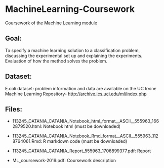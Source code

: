 # MachineLearning-Coursework
Coursework of the Machine Learning module


## Goal: 

To specify a machine learning solution to a classification problem, discussing the experimental set up and explaining the experiments. Evaluation of how the method solves the problem.

## Dataset: 

E.coli dataset: problem information and data are available on the UC Irvine Machine
Learning Repository- http://archive.ics.uci.edu/ml/index.php

## Files:

- 113245_CATANIA_CATANIA_Notebook_html_format__ASCII__555963_1662879520.html: Notebook html (must be downloaded)

- 113245_CATANIA_CATANIA_Notebook_Rmd_format__ASCII__555963_1128764061.Rmd: R markdown code (must be downloaded)

- 113245_CATANIA_CATANIA_Report_555963_1706899377.pdf: Report

- ML_coursework-2019.pdf: Coursework description
